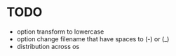 # TODO
- option transform to lowercase
- option change filename that have spaces to (-) or (_) 
- distribution across os
